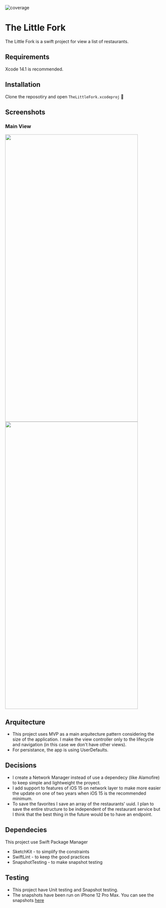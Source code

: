 ![coverage](https://img.shields.io/badge/coverage-67%25-green)

# The Little Fork

The Little Fork is a swift project for view a list of restaurants.

## Requirements

Xcode 14.1 is recommended.

## Installation

Clone the reposotiry and open `TheLittleFork.xcodeproj` 👏

## Screenshots

### Main View 

<p float="left">
  <img src="https://i.imgur.com/g42gHKz.png" width="428" height="926" />
  <img src="https://i.imgur.com/TrbRD6Q.png" width="428" height="926" />
</p>

## Arquitecture

* This project uses MVP as a main arquitecture pattern considering the size of the application. I make the view controller only to the lifecycle and navigation (in this case we don't have other views).
* For persistance, the app is using UserDefaults.

## Decisions

* I create a Network Manager instead of use a dependecy (like Alamofire) to keep simple and lightweight the proyect.
* I add support to features of iOS 15 on network layer to make more easier the update on one of two years when iOS 15 is the recommended minimum. 
* To save the favorites I save an array of the restaurants' uuid. I plan to save the entire structure to be independent of the restaurant service but I think that the best thing in the future would be to have an endpoint.

## Dependecies

This project use Swift Package Manager 

* SketchKit - to simplify the constraints
* SwiftLint - to keep the good practices
* SnapshotTesting - to make snapshot testing

## Testing

* This project have Unit testing and Snapshot testing.
* The snapshots have been run on iPhone 12 Pro Max. You can see the snapshots [here](Snapshots.md)
